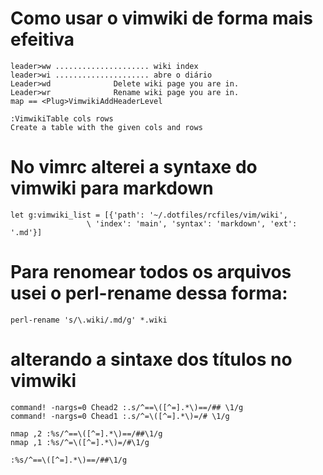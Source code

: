 # Como usar o vimwiki de forma mais efeitiva

    leader>ww ..................... wiki index
    leader>wi ..................... abre o diário
    Leader>wd              Delete wiki page you are in.
    Leader>wr              Rename wiki page you are in.
    map == <Plug>VimwikiAddHeaderLevel

    :VimwikiTable cols rows
    Create a table with the given cols and rows


# No vimrc alterei a syntaxe do vimwiki para markdown

    let g:vimwiki_list = [{'path': '~/.dotfiles/rcfiles/vim/wiki',
                     \ 'index': 'main', 'syntax': 'markdown', 'ext': '.md'}]

# Para renomear todos os arquivos usei o perl-rename dessa forma:

    perl-rename 's/\.wiki/.md/g' *.wiki


# alterando a sintaxe dos títulos no vimwiki

    command! -nargs=0 Chead2 :.s/^==\([^=].*\)==/## \1/g
    command! -nargs=0 Chead1 :.s/^=\([^=].*\)=/# \1/g
    
    nmap ,2 :%s/^==\([^=].*\)==/##\1/g
    nmap ,1 :%s/^=\([^=].*\)=/#\1/g

    :%s/^==\([^=].*\)==/##\1/g
